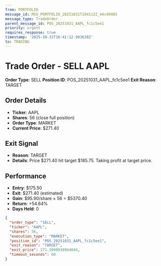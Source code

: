 ```yaml
---
from: PORTFOLIO
message_id: MSG_PORTFOLIO_20251031T104112Z_44c49405
message_type: TradeOrder
parent_message_id: POS_20251031_AAPL_fc1c5ee1
priority: urgent
requires_response: true
timestamp: '2025-10-31T10:41:12.983628Z'
to: TRADING
---
```


# Trade Order - SELL AAPL

**Order Type**: SELL
**Position ID**: POS_20251031_AAPL_fc1c5ee1
**Exit Reason**: TARGET

## Order Details
- **Ticker**: AAPL
- **Shares**: 56 (close full position)
- **Order Type**: MARKET
- **Current Price**: $271.40

## Exit Signal
- **Reason**: TARGET
- **Details**: Price $271.40 hit target $185.75. Taking profit at target price.

## Performance
- **Entry**: $175.50
- **Exit**: $271.40 (estimated)
- **Gain**: $95.90/share × 56 = $5370.40
- **Return**: +54.64%
- **Days Held**: 0

```json
{
  "order_type": "SELL",
  "ticker": "AAPL",
  "shares": 56,
  "execution_type": "MARKET",
  "position_id": "POS_20251031_AAPL_fc1c5ee1",
  "exit_reason": "TARGET",
  "exit_price": 271.3999938964844,
  "timeout_seconds": 60
}
```
